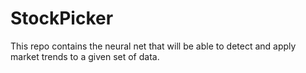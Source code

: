 # StockPicker
This repo contains the neural net that will be able to detect and apply market trends to a given set of data.
